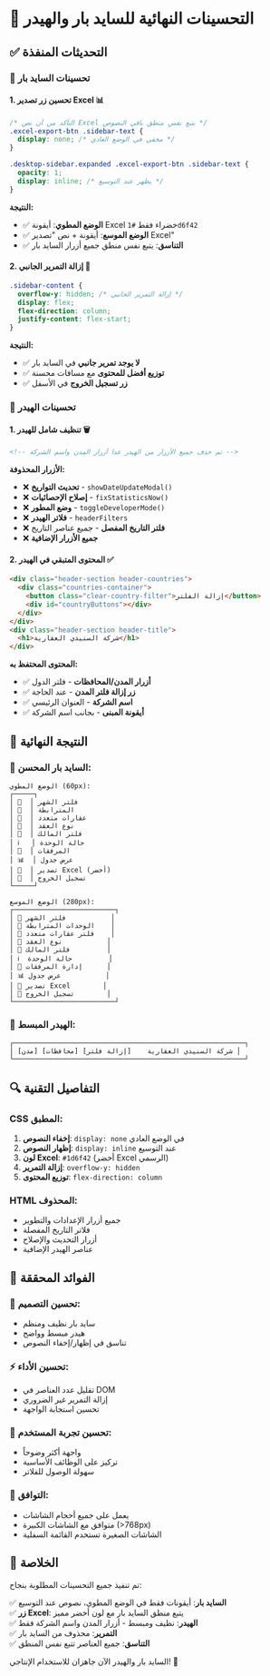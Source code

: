 # 🎯 التحسينات النهائية للسايد بار والهيدر

## ✅ التحديثات المنفذة

### 🔧 تحسينات السايد بار

#### 1. **تحسين زر تصدير Excel** 📊
```css
/* التأكد من أن نص Excel يتبع نفس منطق باقي النصوص */
.excel-export-btn .sidebar-text {
  display: none; /* مخفي في الوضع العادي */
}

.desktop-sidebar.expanded .excel-export-btn .sidebar-text {
  opacity: 1;
  display: inline; /* يظهر عند التوسيع */
}
```

**النتيجة:**
- ✅ **الوضع المطوي**: أيقونة Excel خضراء فقط `#1d6f42`
- ✅ **الوضع الموسع**: أيقونة + نص "تصدير Excel"
- ✅ **التناسق**: يتبع نفس منطق جميع أزرار السايد بار

#### 2. **إزالة التمرير الجانبي** 🚫
```css
.sidebar-content {
  overflow-y: hidden; /* إزالة التمرير الجانبي */
  display: flex;
  flex-direction: column;
  justify-content: flex-start;
}
```

**النتيجة:**
- ✅ **لا يوجد تمرير جانبي** في السايد بار
- ✅ **توزيع أفضل للمحتوى** مع مسافات محسنة
- ✅ **زر تسجيل الخروج** في الأسفل

### 🧹 تحسينات الهيدر

#### 1. **تنظيف شامل للهيدر** 🗑️
```html
<!-- تم حذف جميع الأزرار من الهيدر عدا أزرار المدن واسم الشركة -->
```

**الأزرار المحذوفة:**
- ❌ **تحديث التواريخ** - `showDateUpdateModal()`
- ❌ **إصلاح الإحصائيات** - `fixStatisticsNow()`
- ❌ **وضع المطور** - `toggleDeveloperMode()`
- ❌ **فلاتر الهيدر** - `headerFilters`
- ❌ **فلتر التاريخ المفصل** - جميع عناصر التاريخ
- ❌ **جميع الأزرار الإضافية**

#### 2. **المحتوى المتبقي في الهيدر** ✅
```html
<div class="header-section header-countries">
  <div class="countries-container">
    <button class="clear-country-filter">إزالة الفلتر</button>
    <div id="countryButtons"></div>
  </div>
</div>
<div class="header-section header-title">
  <h1>شركة السنيدي العقارية</h1>
</div>
```

**المحتوى المحتفظ به:**
- ✅ **أزرار المدن/المحافظات** - فلتر الدول
- ✅ **زر إزالة فلتر المدن** - عند الحاجة
- ✅ **اسم الشركة** - العنوان الرئيسي
- ✅ **أيقونة المبنى** - بجانب اسم الشركة

## 🎨 النتيجة النهائية

### 📱 السايد بار المحسن:
```
الوضع المطوي (60px):
┌─────┐
│ 📅  │ فلتر الشهر
│ 🔗  │ المترابطة  
│ 🏢  │ عقارات متعدد
│ 📄  │ نوع العقد
│ 👤  │ فلتر المالك
│ ℹ️   │ حالة الوحدة
│ 📁  │ المرفقات
│ 📊  │ عرض جدول
│ 📗  │ تصدير Excel (أخضر)
│ 🚪  │ تسجيل الخروج
└─────┘

الوضع الموسع (280px):
┌─────────────────────────┐
│ 📅 فلتر الشهر           │
│ 🔗 الوحدات المترابطة    │
│ 🏢 فلتر عقارات متعدد    │
│ 📄 نوع العقد           │
│ 👤 فلتر المالك         │
│ ℹ️  حالة الوحدة         │
│ 📁 إدارة المرفقات      │
│ 📊 عرض جدول           │
│ 📗 تصدير Excel        │
│ 🚪 تسجيل الخروج        │
└─────────────────────────┘
```

### 🏢 الهيدر المبسط:
```
┌─────────────────────────────────────────────────────────┐
│ [مدن] [محافظات] [إزالة فلتر]    شركة السنيدي العقارية │
└─────────────────────────────────────────────────────────┘
```

## 🔍 التفاصيل التقنية

### CSS المطبق:
1. **إخفاء النصوص**: `display: none` في الوضع العادي
2. **إظهار النصوص**: `display: inline` عند التوسيع
3. **لون Excel**: `#1d6f42` (أخضر Excel الرسمي)
4. **إزالة التمرير**: `overflow-y: hidden`
5. **توزيع المحتوى**: `flex-direction: column`

### HTML المحذوف:
- جميع أزرار الإعدادات والتطوير
- فلاتر التاريخ المفصلة
- أزرار التحديث والإصلاح
- عناصر الهيدر الإضافية

## 🎯 الفوائد المحققة

### 🎨 **تحسين التصميم:**
- سايد بار نظيف ومنظم
- هيدر مبسط وواضح
- تناسق في إظهار/إخفاء النصوص

### ⚡ **تحسين الأداء:**
- تقليل عدد العناصر في DOM
- إزالة التمرير غير الضروري
- تحسين استجابة الواجهة

### 👥 **تحسين تجربة المستخدم:**
- واجهة أكثر وضوحاً
- تركيز على الوظائف الأساسية
- سهولة الوصول للفلاتر

### 📱 **التوافق:**
- يعمل على جميع أحجام الشاشات
- متوافق مع الشاشات الكبيرة (>768px)
- الشاشات الصغيرة تستخدم القائمة السفلية

## 🚀 الخلاصة

تم تنفيذ جميع التحسينات المطلوبة بنجاح:

✅ **السايد بار**: أيقونات فقط في الوضع المطوي، نصوص عند التوسيع  
✅ **زر Excel**: يتبع منطق السايد بار مع لون أخضر مميز  
✅ **الهيدر**: نظيف ومبسط - أزرار المدن واسم الشركة فقط  
✅ **التمرير**: محذوف من السايد بار  
✅ **التناسق**: جميع العناصر تتبع نفس المنطق  

السايد بار والهيدر الآن جاهزان للاستخدام الإنتاجي! 🎉

